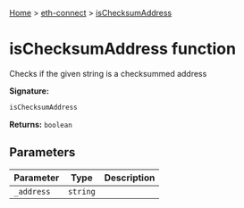 [Home](./index) &gt; [eth-connect](./eth-connect.md) &gt; [isChecksumAddress](./eth-connect.ischecksumaddress.md)

# isChecksumAddress function

Checks if the given string is a checksummed address

**Signature:**
```javascript
isChecksumAddress
```
**Returns:** `boolean`

## Parameters

|  Parameter | Type | Description |
|  --- | --- | --- |
|  `_address` | `string` |  |

